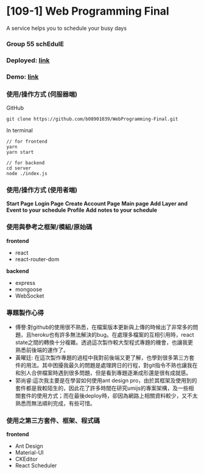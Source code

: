 # [109-1] Web Programming Final

A service helps you to schedule your busy days

### Group 55 schEdulE

### Deployed: [link](http://google.com)

### Demo: [link](http://youtube.com/watch)

### 使用/操作方式 (伺服器端)
GitHub
```
git clone https://github.com/b08901039/WebProgramming-Final.git
```
In terminal
```
// for frontend
yarn 
yarn start

// for backend
cd server
node ./index.js
```
### 使用/操作方式 (使用者端)
**Start Page**
**Login Page**
**Create Account Page**
**Main page**
**Add Layer and Event to your schedule**
**Profile**
**Add notes to your schedule**

### 使用與參考之框架/模組/原始碼
**frontend**
* react
* react-router-dom

**backend**
* express
* mongoose
* WebSocket
### 專題製作心得
* 傅譽:對github的使用很不熟悉，在檔案版本更新與上傳的時候出了非常多的問題，且heroku也有許多無法解決的bug。在處理多檔案的互相引用時，react state之間的轉換十分複雜。透過這次製作較大型程式專題的機會，也讓我更熟悉前後端的運作了。
* 黃曜廷: 在這次製作專題的過程中我對前後端又更了解，也學到很多第三方套件的用法。其中困擾我最久的問題是處理跨日的行程，對git指令不熟也讓我在和別人合併檔案時遇到很多問題，但是看到專題逐漸成形還是很有成就感。
* 郭尚睿:這次我主要是在學習如何使用ant design pro，由於其框架及使用到的套件都是我較陌生的，因此花了許多時間在研究umijs的專案架構，及一些相關套件的使用方式；而在最後deploy時，卻因為網路上相關資料較少，又不太熟悉而無法順利完成，有些可惜。 
### 使用之第三方套件、框架、程式碼
**frontend**
* Ant Design
* Material-UI
* CKEditor
* React Scheduler

### 
